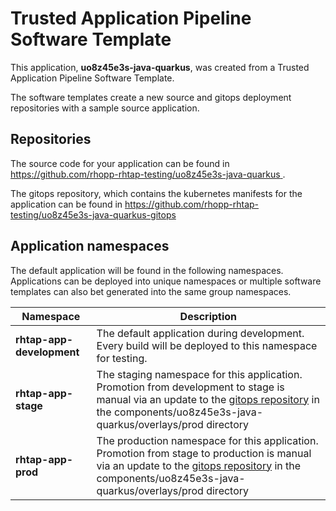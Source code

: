 # Trusted Application Pipeline Software Template

This application, **uo8z45e3s-java-quarkus**, was created from a Trusted Application Pipeline Software Template.

The software templates create a new source and gitops deployment repositories with a sample source application. 

## Repositories

The source code for your application can be found in [https://github.com/rhopp-rhtap-testing/uo8z45e3s-java-quarkus ](https://github.com/rhopp-rhtap-testing/uo8z45e3s-java-quarkus ).
 
The gitops repository, which contains the kubernetes manifests for the application can be found in 
[https://github.com/rhopp-rhtap-testing/uo8z45e3s-java-quarkus-gitops ](https://github.com/rhopp-rhtap-testing/uo8z45e3s-java-quarkus-gitops ) 

## Application namespaces 

The default application will be found in the following namespaces. Applications can be deployed into unique namespaces or multiple software templates can also bet generated into the same group namespaces.  

|  Namespace   |  Description   |  
| -------- | -------- |   
| **rhtap-app-development** | The default application during development. Every build will be deployed to this namespace for testing. | 
| **rhtap-app-stage** | The staging namespace for this application. Promotion from development to stage is manual via an update to the [gitops repository](https://github.com/rhopp-rhtap-testing/uo8z45e3s-java-quarkus-gitops ) in the components/uo8z45e3s-java-quarkus/overlays/prod directory |  
| **rhtap-app-prod** | The production namespace for this application. Promotion from stage to production is manual via an update to the [gitops repository](https://github.com/rhopp-rhtap-testing/uo8z45e3s-java-quarkus-gitops ) in the components/uo8z45e3s-java-quarkus/overlays/prod directory | 